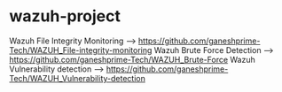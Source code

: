 # wazuh-project

Wazuh File Integrity Monitoring --> https://github.com/ganeshprime-Tech/WAZUH_File-integrity-monitoring
Wazuh Brute Force Detection --> https://github.com/ganeshprime-Tech/WAZUH_Brute-Force
Wazuh Vulnerability detection --> https://github.com/ganeshprime-Tech/WAZUH_Vulnerability-detection
